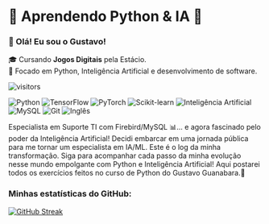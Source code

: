 # 🐍 Aprendendo Python & IA 🤖
<h3>👋 Olá! Eu sou o Gustavo!</h3>
<p>
  🎓 Cursando <strong>Jogos Digitais</strong> pela Estácio.
  <br>
  🐍 Focado em Python, Inteligência Artificial e desenvolvimento de software.
</p>

![visitors](https://visitor-badge.laobi.icu/badge?page_id=GustavoReis17.GustavoReis17)
<p>
  <img src="https://img.shields.io/badge/python-%233776AB.svg?style=for-the-badge&logo=python&logoColor=white" alt="Python"/>
  <img src="https://img.shields.io/badge/TensorFlow-%23FF6F00.svg?style=for-the-badge&logo=tensorflow&logoColor=white" alt="TensorFlow"/>
  <img src="https://img.shields.io/badge/PyTorch-%23EE4C2C.svg?style=for-the-badge&logo=pytorch&logoColor=white" alt="PyTorch"/>
  <img src="https://img.shields.io/badge/scikit--learn-%23F7931E.svg?style=for-the-badge&logo=scikit-learn&logoColor=white" alt="Scikit-learn"/>
  <img src="https://img.shields.io/badge/Inteligência_Artificial-5A00B3.svg?style=for-the-badge" alt="Inteligência Artificial"/>
  
  <img src="https://img.shields.io/badge/mysql-%234479A1.svg?style=for-the-badge&logo=mysql&logoColor=white" alt="MySQL"/>
  <img src="https://img.shields.io/badge/git-%23F05033.svg?style=for-the-badge&logo=git&logoColor=white" alt="Git"/>
  <img src="https://img.shields.io/badge/Inglês-0078D4.svg?style=for-the-badge" alt="Inglês"/>
</p>
Especialista em Suporte TI com Firebird/MySQL 📊... e agora fascinado pelo poder da Inteligência Artificial! Decidi embarcar em uma jornada pública para me tornar um especialista em IA/ML. Este é o log da minha transformação. Siga para acompanhar cada passo da minha evolução nesse mundo empolgante com Python e Inteligência Artificial! Aqui postarei todos os exercícios feitos no curso de Python do Gustavo Guanabara.🤖
<h3>Minhas estatísticas do GitHub:</h3>

[![GitHub Streak](https://streak-stats.demolab.com/?user=GustavoReis17&theme=dark&border_radius=5&locale=pt_BR)](https://git.io/streak-stats)



